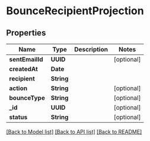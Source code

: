 # BounceRecipientProjection

## Properties
Name | Type | Description | Notes
------------ | ------------- | ------------- | -------------
**sentEmailId** | **UUID** |  | [optional] 
**createdAt** | **Date** |  | 
**recipient** | **String** |  | 
**action** | **String** |  | [optional] 
**bounceType** | **String** |  | [optional] 
**_id** | **UUID** |  | [optional] 
**status** | **String** |  | [optional] 

[[Back to Model list]](../README#documentation-for-models) [[Back to API list]](../README#documentation-for-api-endpoints) [[Back to README]](../README)


